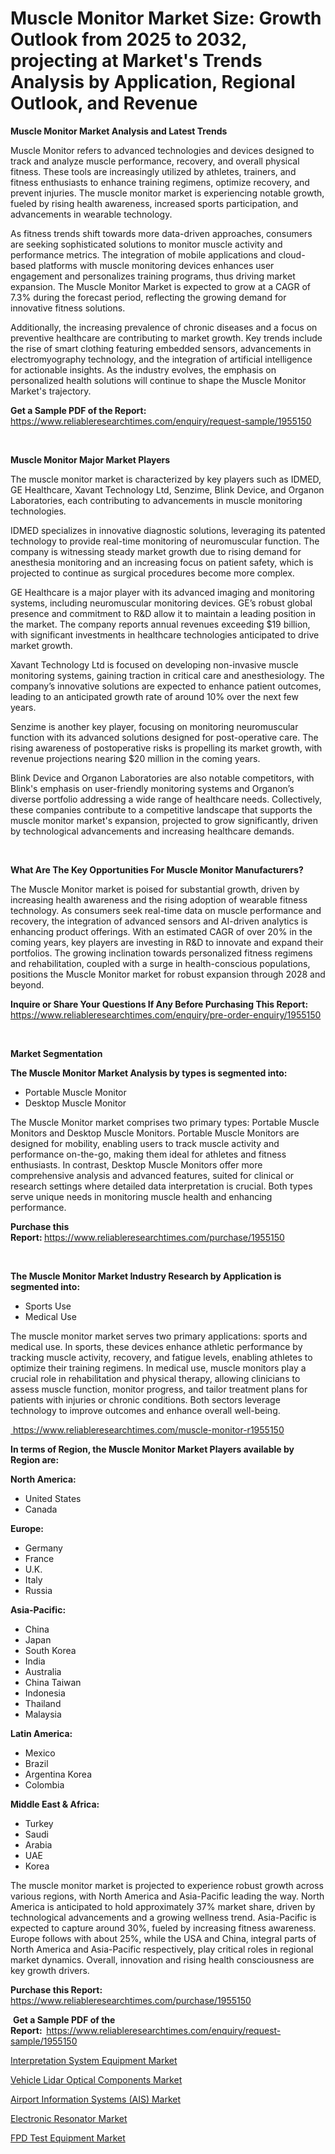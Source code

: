 <p><h1>Muscle Monitor Market Size: Growth Outlook from 2025 to 2032, projecting at Market's Trends Analysis by Application, Regional Outlook, and Revenue</h1></p><p><strong>Muscle Monitor Market Analysis and Latest Trends</strong></p>
<p><p>Muscle Monitor refers to advanced technologies and devices designed to track and analyze muscle performance, recovery, and overall physical fitness. These tools are increasingly utilized by athletes, trainers, and fitness enthusiasts to enhance training regimens, optimize recovery, and prevent injuries. The muscle monitor market is experiencing notable growth, fueled by rising health awareness, increased sports participation, and advancements in wearable technology.</p><p>As fitness trends shift towards more data-driven approaches, consumers are seeking sophisticated solutions to monitor muscle activity and performance metrics. The integration of mobile applications and cloud-based platforms with muscle monitoring devices enhances user engagement and personalizes training programs, thus driving market expansion. The Muscle Monitor Market is expected to grow at a CAGR of 7.3% during the forecast period, reflecting the growing demand for innovative fitness solutions.</p><p>Additionally, the increasing prevalence of chronic diseases and a focus on preventive healthcare are contributing to market growth. Key trends include the rise of smart clothing featuring embedded sensors, advancements in electromyography technology, and the integration of artificial intelligence for actionable insights. As the industry evolves, the emphasis on personalized health solutions will continue to shape the Muscle Monitor Market's trajectory.</p></p>
<p><strong>Get a Sample PDF of the Report:&nbsp;</strong> <a href="https://www.reliableresearchtimes.com/enquiry/request-sample/1955150?utm_campaign=2175&utm_medium=2&utm_source=Github&utm_content=ia&utm_term=06022025&utm_id=muscle-monitor">https://www.reliableresearchtimes.com/enquiry/request-sample/1955150</a></p>
<p>&nbsp;</p>
<p><strong>Muscle Monitor Major Market Players</strong></p>
<p><p>The muscle monitor market is characterized by key players such as IDMED, GE Healthcare, Xavant Technology Ltd, Senzime, Blink Device, and Organon Laboratories, each contributing to advancements in muscle monitoring technologies. </p><p>IDMED specializes in innovative diagnostic solutions, leveraging its patented technology to provide real-time monitoring of neuromuscular function. The company is witnessing steady market growth due to rising demand for anesthesia monitoring and an increasing focus on patient safety, which is projected to continue as surgical procedures become more complex.</p><p>GE Healthcare is a major player with its advanced imaging and monitoring systems, including neuromuscular monitoring devices. GE’s robust global presence and commitment to R&D allow it to maintain a leading position in the market. The company reports annual revenues exceeding $19 billion, with significant investments in healthcare technologies anticipated to drive market growth.</p><p>Xavant Technology Ltd is focused on developing non-invasive muscle monitoring systems, gaining traction in critical care and anesthesiology. The company’s innovative solutions are expected to enhance patient outcomes, leading to an anticipated growth rate of around 10% over the next few years.</p><p>Senzime is another key player, focusing on monitoring neuromuscular function with its advanced solutions designed for post-operative care. The rising awareness of postoperative risks is propelling its market growth, with revenue projections nearing $20 million in the coming years.</p><p>Blink Device and Organon Laboratories are also notable competitors, with Blink's emphasis on user-friendly monitoring systems and Organon’s diverse portfolio addressing a wide range of healthcare needs. Collectively, these companies contribute to a competitive landscape that supports the muscle monitor market's expansion, projected to grow significantly, driven by technological advancements and increasing healthcare demands.</p></p>
<p>&nbsp;</p>
<p><strong>What Are The Key Opportunities For Muscle Monitor Manufacturers?</strong></p>
<p><p>The Muscle Monitor market is poised for substantial growth, driven by increasing health awareness and the rising adoption of wearable fitness technology. As consumers seek real-time data on muscle performance and recovery, the integration of advanced sensors and AI-driven analytics is enhancing product offerings. With an estimated CAGR of over 20% in the coming years, key players are investing in R&D to innovate and expand their portfolios. The growing inclination towards personalized fitness regimens and rehabilitation, coupled with a surge in health-conscious populations, positions the Muscle Monitor market for robust expansion through 2028 and beyond.</p></p>
<p><strong>Inquire or Share Your Questions If Any Before Purchasing This Report:</strong> <a href="https://www.reliableresearchtimes.com/enquiry/pre-order-enquiry/1955150?utm_campaign=2175&utm_medium=2&utm_source=Github&utm_content=ia&utm_term=06022025&utm_id=muscle-monitor">https://www.reliableresearchtimes.com/enquiry/pre-order-enquiry/1955150</a></p>
<p>&nbsp;</p>
<p><strong>Market Segmentation</strong></p>
<p><strong>The Muscle Monitor Market Analysis by types is segmented into:</strong></p>
<p><ul><li>Portable Muscle Monitor</li><li>Desktop Muscle Monitor</li></ul></p>
<p><p>The Muscle Monitor market comprises two primary types: Portable Muscle Monitors and Desktop Muscle Monitors. Portable Muscle Monitors are designed for mobility, enabling users to track muscle activity and performance on-the-go, making them ideal for athletes and fitness enthusiasts. In contrast, Desktop Muscle Monitors offer more comprehensive analysis and advanced features, suited for clinical or research settings where detailed data interpretation is crucial. Both types serve unique needs in monitoring muscle health and enhancing performance.</p></p>
<p><strong>Purchase this Report:&nbsp;</strong><a href="https://www.reliableresearchtimes.com/purchase/1955150?utm_campaign=2175&utm_medium=2&utm_source=Github&utm_content=ia&utm_term=06022025&utm_id=muscle-monitor">https://www.reliableresearchtimes.com/purchase/1955150</a></p>
<p>&nbsp;</p>
<p><strong>The Muscle Monitor Market Industry Research by Application is segmented into:</strong></p>
<p><ul><li>Sports Use</li><li>Medical Use</li></ul></p>
<p><p>The muscle monitor market serves two primary applications: sports and medical use. In sports, these devices enhance athletic performance by tracking muscle activity, recovery, and fatigue levels, enabling athletes to optimize their training regimens. In medical use, muscle monitors play a crucial role in rehabilitation and physical therapy, allowing clinicians to assess muscle function, monitor progress, and tailor treatment plans for patients with injuries or chronic conditions. Both sectors leverage technology to improve outcomes and enhance overall well-being.</p></p>
<p><a href="https://www.reliableresearchtimes.com/muscle-monitor-r1955150?utm_campaign=2175&utm_medium=2&utm_source=Github&utm_content=ia&utm_term=06022025&utm_id=muscle-monitor">&nbsp;https://www.reliableresearchtimes.com/muscle-monitor-r1955150</a></p>
<p><strong>In terms of Region, the Muscle Monitor Market Players available by Region are:</strong></p>
<p>
    <p> <strong> North America: </strong>
        <ul>
            <li>United States</li>
            <li>Canada</li>
        </ul>
        </p> 
    <p> <strong> Europe: </strong>
        <ul>
            <li>Germany</li>
            <li>France</li>
            <li>U.K.</li>
            <li>Italy</li>
            <li>Russia</li>
        </ul>
        </p> 
    <p> <strong> Asia-Pacific: </strong>
        <ul>
            <li>China</li>
            <li>Japan</li>
            <li>South Korea</li>
            <li>India</li>
            <li>Australia</li>
            <li>China Taiwan</li>
            <li>Indonesia</li>
            <li>Thailand</li>
            <li>Malaysia</li>
        </ul>
        </p> 
    <p> <strong> Latin America: </strong>
        <ul>
            <li>Mexico</li>
            <li>Brazil</li>
            <li>Argentina Korea</li>
            <li>Colombia</li>
        </ul>
        </p> 
    <p> <strong> Middle East & Africa: </strong>
        <ul>
            <li>Turkey</li>
            <li>Saudi</li>
            <li>Arabia</li>
            <li>UAE</li>
            <li>Korea</li>
        </ul>
    </p>
    </p>
<p><p>The muscle monitor market is projected to experience robust growth across various regions, with North America and Asia-Pacific leading the way. North America is anticipated to hold approximately 37% market share, driven by technological advancements and a growing wellness trend. Asia-Pacific is expected to capture around 30%, fueled by increasing fitness awareness. Europe follows with about 25%, while the USA and China, integral parts of North America and Asia-Pacific respectively, play critical roles in regional market dynamics. Overall, innovation and rising health consciousness are key growth drivers.</p></p>
<p><strong>Purchase this Report: </strong><a href="https://www.reliableresearchtimes.com/purchase/1955150?utm_campaign=2175&utm_medium=2&utm_source=Github&utm_content=ia&utm_term=06022025&utm_id=muscle-monitor">https://www.reliableresearchtimes.com/purchase/1955150</a></p>
<p>&nbsp;<strong>Get a Sample PDF of the Report:&nbsp;&nbsp;</strong><a href="https://www.reliableresearchtimes.com/enquiry/request-sample/1955150?utm_campaign=2175&utm_medium=2&utm_source=Github&utm_content=ia&utm_term=06022025&utm_id=muscle-monitor">https://www.reliableresearchtimes.com/enquiry/request-sample/1955150</a></p>
<p><strong></strong></p>
<p><p><a href="https://github.com/jerhoskinson197676/Market-Research-Report-List-1/blob/main/interpretation-system-equipment-market.md?utm_campaign=2175&utm_medium=2&utm_source=Github&utm_content=ia&utm_term=06022025&utm_id=muscle-monitor">Interpretation System Equipment Market</a></p><p><a href="https://www.linkedin.com/pulse/vehicle-lidar-optical-components-market-study-findings-hnnee?utm_campaign=2175&utm_medium=2&utm_source=Github&utm_content=ia&utm_term=06022025&utm_id=muscle-monitor">Vehicle Lidar Optical Components Market</a></p><p><a href="https://www.linkedin.com/pulse/insights-airport-information-systems-ais-market-size-which-expanding-o6cdc?utm_campaign=2175&utm_medium=2&utm_source=Github&utm_content=ia&utm_term=06022025&utm_id=muscle-monitor">Airport Information Systems (AIS) Market</a></p><p><a href="https://www.linkedin.com/pulse/analyzing-electronic-resonator-market-trends-size-share-wblpe?utm_campaign=2175&utm_medium=2&utm_source=Github&utm_content=ia&utm_term=06022025&utm_id=muscle-monitor">Electronic Resonator Market</a></p><p><a href="https://www.linkedin.com/pulse/fpd-test-equipment-market-size-revenue-analysis-cagr-95-z8rre?utm_campaign=2175&utm_medium=2&utm_source=Github&utm_content=ia&utm_term=06022025&utm_id=muscle-monitor">FPD Test Equipment Market</a></p></p>